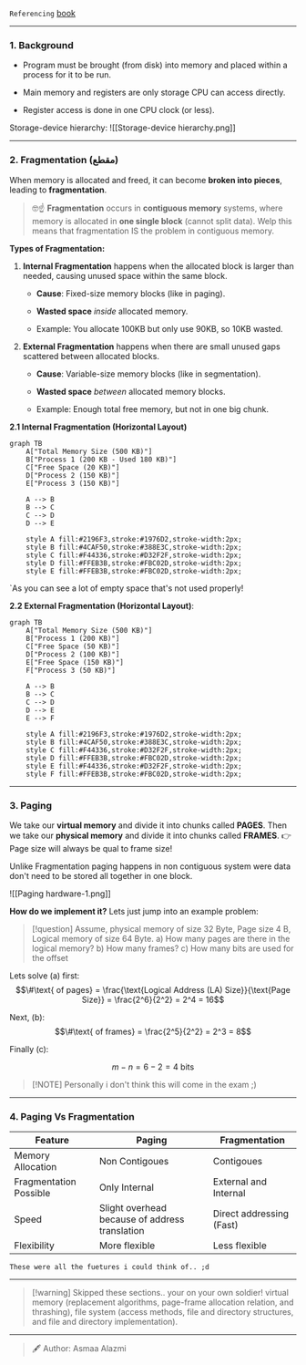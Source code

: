 `Referencing` [book](obsidian://open?vault=Kuwait-University-Computer-Engineering-Masters-Prep-2025&file=books%2F5%20-%20Operating%20Systems%2FAbraham%20Silberschatz%2C%20Greg%20Gagne%2C%20Peter%20B.%20Galvin%20-%20Operating%20System%20Concepts-Wiley%20(2018).pdf)
______
### 1. Background
	
- Program must be brought (from disk) into memory and placed within a process for it to be run.
	
- Main memory and registers are only storage CPU can access directly.
	
- Register access is done in one CPU clock (or less).

Storage-device hierarchy:
![[Storage-device hierarchy.png]]

_________________
### 2. Fragmentation (مقطع)
When memory is allocated and freed, it can become **broken into pieces**, leading to **fragmentation**.

> 🤓☝️ **Fragmentation** occurs in **contiguous memory** systems, where memory is allocated in **one single block** (cannot split data). Welp this means that fragmentation IS the problem in contiguous memory.

**Types of Fragmentation:**
	
1. **Internal Fragmentation**
		happens when the allocated block is larger than needed, causing unused space within the same block.
		
	- **Cause**: Fixed-size memory blocks (like in paging).
	    
	- **Wasted space** _inside_ allocated memory.
	    
	- Example: You allocate 100KB but only use 90KB, so 10KB wasted.
	
 2. **External Fragmentation**
		happens when there are small unused gaps scattered between allocated blocks.
		
	- **Cause**: Variable-size memory blocks (like in segmentation).
	    
	- **Wasted space** _between_ allocated memory blocks.
	    
	- Example: Enough total free memory, but not in one big chunk.

**2.1 Internal Fragmentation (Horizontal Layout)**
```mermaid
graph TB
    A["Total Memory Size (500 KB)"] 
    B["Process 1 (200 KB - Used 180 KB)"]
    C["Free Space (20 KB)"]
    D["Process 2 (150 KB)"]
    E["Process 3 (150 KB)"]

    A --> B
    B --> C
    C --> D
    D --> E

    style A fill:#2196F3,stroke:#1976D2,stroke-width:2px;
    style B fill:#4CAF50,stroke:#388E3C,stroke-width:2px;
    style C fill:#F44336,stroke:#D32F2F,stroke-width:2px;
    style D fill:#FFEB3B,stroke:#FBC02D,stroke-width:2px;
    style E fill:#FFEB3B,stroke:#FBC02D,stroke-width:2px;

```
`As you can see a lot of empty space that's not used properly!

**2.2 External Fragmentation (Horizontal Layout)**: 
```mermaid
graph TB
    A["Total Memory Size (500 KB)"] 
    B["Process 1 (200 KB)"]
    C["Free Space (50 KB)"]
    D["Process 2 (100 KB)"]
    E["Free Space (150 KB)"]
    F["Process 3 (50 KB)"]

    A --> B
    B --> C
    C --> D
    D --> E
    E --> F

    style A fill:#2196F3,stroke:#1976D2,stroke-width:2px;
    style B fill:#4CAF50,stroke:#388E3C,stroke-width:2px;
    style C fill:#F44336,stroke:#D32F2F,stroke-width:2px;
    style D fill:#FFEB3B,stroke:#FBC02D,stroke-width:2px;
    style E fill:#F44336,stroke:#D32F2F,stroke-width:2px;
    style F fill:#FFEB3B,stroke:#FBC02D,stroke-width:2px;

```
__________________
### 3. Paging

We take our **virtual memory** and divide it into chunks called **PAGES**.
Then we take our **physical memory** and divide it into chunks called **FRAMES**.
	👉 Page size will always be qual to frame size!
	
Unlike Fragmentation paging happens in non contiguous system were data don't need to be stored all together in one block.

![[Paging hardware-1.png]]

**How do we implement it?**
	Lets just jump into an example problem:

>[!question] Assume, physical memory of size 32 Byte, Page size 4 B, Logical memory of size 64 Byte.
a) How many pages are there in the logical memory?
b) How many frames?
c) How many bits are used for the offset

Lets solve (a) first:
$$\#\text{ of pages} = \frac{\text{Logical Address (LA) Size}}{\text{Page Size}} = \frac{2^6}{2^2} = 2^4 = 16$$

Next, (b):
$$\#\text{ of frames} = \frac{2^5}{2^2} = 2^3 = 8$$

Finally (c):

$$
m - n = 6 - 2 = 4 \text{ bits}
$$

> [!NOTE] Personally i don't think this will come in the exam ;)

______________
### 4. Paging Vs Fragmentation 

| Feature                | Paging                                         | Fragmentation            |
| ---------------------- | ---------------------------------------------- | ------------------------ |
| Memory Allocation      | Non Contigoues                                 | Contigoues               |
| Fragmentation Possible | Only Internal                                  | External and Internal    |
| Speed                  | Slight overhead because of address translation | Direct addressing (Fast) |
| Flexibility            | More flexible                                  | Less flexible            |
`These were all the fuetures i could think of.. ;d`

_______
>[!warning] Skipped these sections.. your on your own soldier!
>	virtual memory (replacement algorithms, page-frame allocation relation, and thrashing), file system (access methods, file and directory structures, and file and directory implementation).
________

> 🖋️ Author: Asmaa Alazmi